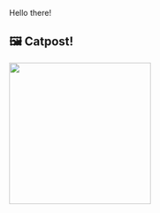 Hello there!



## 🖼️ Catpost!

<sub>
    <img src="https://cdn2.thecatapi.com/images/8ob.jpg" height="256">
</sub>

